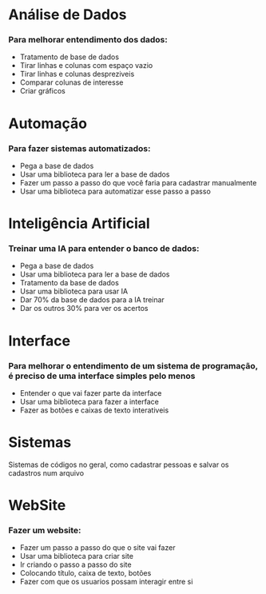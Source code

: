 # Análise de Dados
### Para melhorar entendimento dos dados:
- Tratamento de base de dados
- Tirar linhas e colunas com espaço vazio
- Tirar linhas e colunas despreziveis
- Comparar colunas de interesse
- Criar gráficos

# Automação
### Para fazer sistemas automatizados:
- Pega a base de dados
- Usar uma biblioteca para ler a base de dados
- Fazer um passo a passo do que você faria para cadastrar manualmente
- Usar uma biblioteca para automatizar esse passo a passo

# Inteligência Artificial
### Treinar uma IA para entender o banco de dados:
- Pega a base de dados
- Usar uma biblioteca para ler a base de dados
- Tratamento da base de dados
- Usar uma biblioteca para usar IA
- Dar 70% da base de dados para a IA treinar
- Dar os outros 30% para ver os acertos

# Interface
### Para melhorar o entendimento de um sistema de programação, é preciso de uma interface simples pelo menos
- Entender o que vai fazer parte da interface
- Usar uma biblioteca para fazer a interface
- Fazer as botões e caixas de texto interativeis
  
# Sistemas
Sistemas de códigos no geral, como cadastrar pessoas e salvar os cadastros num arquivo

# WebSite
### Fazer um website:
- Fazer um passo a passo do que o site vai fazer
- Usar uma biblioteca para criar site
- Ir criando o passo a passo do site
- Colocando título, caixa de texto, botões
- Fazer com que os usuarios possam interagir entre si
